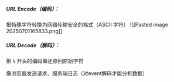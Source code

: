 ##### URL Encode（编码）：
把特殊字符转换为网络传输安全的格式（ASCII 字符）
![[Pasted image 20250701165833.png]]
##### URL Decode（解码）：
把 `%` 开头的编码串还原回原始字符

像浏览器发送请求、服务端日志（对event解码才能分析数据）